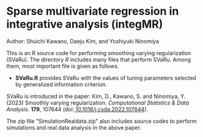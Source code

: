 # Sparse multivariate regression in integrative analysis (integMR)
Author: Shuichi Kawano, Daeju Kim, and Yoshiyuki Ninomiya

This is an R source code for performing smoothing varying regularization (SVaRu). The directory *R* includes many files that perform SVaRu. Among them, most important file is given as follows.
- **SVaRu.R** provides SVaRu with the values of tuning parameters selected by generalized information criterion. 

SVaRu is introduced in the paper:
Kim, D., Kawano, S. and Ninomiya, Y. (2023) Smoothly varying regularization. *Computational Statistics & Data Analysis*. **179**, 107644 (doi:[ 10.1016/j.csda.2022.107644](https://doi.org/10.1016/j.csda.2022.107644)).

The zip file "SimulationRealdata.zip" also includes source codes to perform simulations and real data analysis in the above paper.
